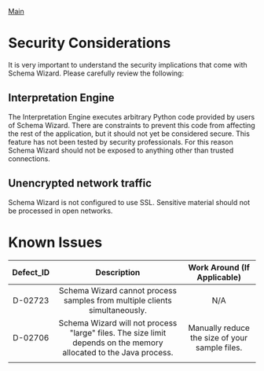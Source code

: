 [Main](https://github.com/deleidos/de-schema-wizard/)

# Security Considerations
It is very important to understand the security implications that come with Schema Wizard.  Please carefully review the following:

## Interpretation Engine
The Interpretation Engine executes arbitrary Python code provided by users of Schema Wizard.  There are constraints to prevent this code from affecting the rest of the application, but it should not yet be considered secure.  This feature has not been tested by security professionals.  For this reason Schema Wizard should not be exposed to anything other than trusted connections.

## Unencrypted network traffic
Schema Wizard is not configured to use SSL.  Sensitive material should not be processed in open networks.

# Known Issues

| Defect_ID | Description | Work Around (If Applicable) |
|:-------------:|:-------------:|:-----------:|
| D-02723 | Schema Wizard cannot process samples from multiple clients simultaneously. | N/A |
| D-02706 | Schema Wizard will not process "large" files.  The size limit depends on the memory allocated to the Java process. | Manually reduce the size of your sample files. |
|  | | |

